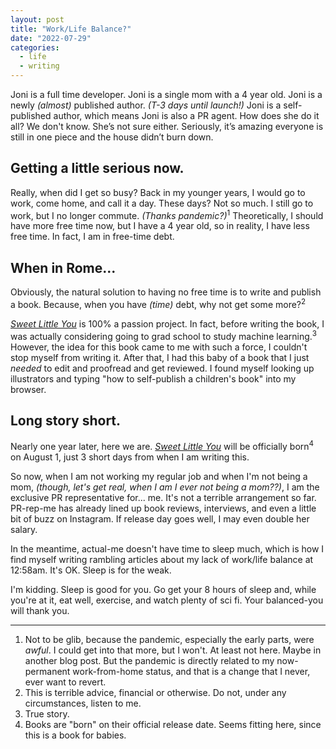 ```yaml
---
layout: post
title: "Work/Life Balance?"
date: "2022-07-29"
categories:
  - life
  - writing
---
```


Joni is a full time developer. Joni is a single mom with a 4 year old. Joni is a newly _(almost)_ published author. _(T-3 days until launch!)_ Joni is a self-published author, which means Joni is also a PR agent. How does she do it all? We don't know. She’s not sure either. Seriously, it’s amazing everyone is still in one piece and the house didn’t burn down.

## Getting a little serious now.

Really, when did I get so busy? Back in my younger years, I would go to work, come home, and call it a day. These days? Not so much. I still go to work, but I no longer commute. _(Thanks pandemic?)_<sup>1</sup> Theoretically, I should have more free time now, but I have a 4 year old, so in reality, I have less free time. In fact, I am in free-time debt.

## When in Rome...

Obviously, the natural solution to having no free time is to write and publish a book. Because, when you have _(time)_ debt, why not get some more?<sup>2</sup>

[_Sweet Little You_](/book) is 100% a passion project. In fact, before writing the book, I was actually considering going to grad school to study machine learning.<sup>3</sup> However, the idea for this book came to me with such a force, I couldn't stop myself from writing it. After that, I had this baby of a book that I just _needed_ to edit and proofread and get reviewed. I found myself looking up illustrators and typing "how to self-publish a children's book" into my browser. 

## Long story short.

Nearly one year later, here we are. [_Sweet Little You_](/book) will be officially born<sup>4</sup> on August 1, just 3 short days from when I am writing this.

So now, when I am not working my regular job and when I'm not being a mom, _(though, let's get real, when I am I ever not being a mom??)_, I am the exclusive PR representative for... me. It's not a terrible arrangement so far. PR-rep-me has already lined up book reviews, interviews, and even a little bit of buzz on Instagram. If release day goes well, I may even double her salary. 

In the meantime, actual-me doesn't have time to sleep much, which is how I find myself writing rambling articles about my lack of work/life balance at 12:58am. It's OK. Sleep is for the weak.

I'm kidding. Sleep is good for you. Go get your 8 hours of sleep and, while you're at it, eat well, exercise, and watch plenty of sci fi. Your balanced-you will thank you.

---

1. Not to be glib, because the pandemic, especially the early parts, were _awful_. I could get into that more, but I won't. At least not here. Maybe in another blog post. But the pandemic is directly related to my now-permanent work-from-home status, and that is a change that I never, ever want to revert.
2. This is terrible advice, financial or otherwise. Do not, under any circumstances, listen to me.
3. True story.
4. Books are "born" on their official release date. Seems fitting here, since this is a book for babies.